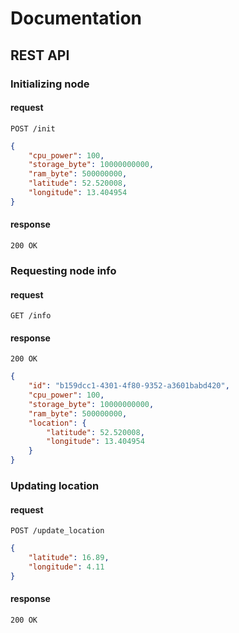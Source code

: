 # Documentation

## REST API
### Initializing node
#### request
```http
POST /init
```
```json
{
    "cpu_power": 100,
    "storage_byte": 10000000000,
    "ram_byte": 500000000,
    "latitude": 52.520008,
    "longitude": 13.404954
}
```
#### response
```http
200 OK
```
### Requesting node info
#### request
```http
GET /info
```
#### response

```http
200 OK
```

```json
{
    "id": "b159dcc1-4301-4f80-9352-a3601babd420",
    "cpu_power": 100,
    "storage_byte": 10000000000,
    "ram_byte": 500000000,
    "location": {
        "latitude": 52.520008,
        "longitude": 13.404954
    }
}
```
### Updating location
#### request
```http
POST /update_location
```
```json
{
    "latitude": 16.89,
    "longitude": 4.11
}
```
#### response
```http
200 OK
```